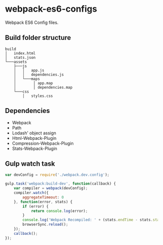 # webpack-es6-configs
Webpack ES6 Config files.

## Build folder structure
```
build
│   index.html
│   stats.json    
└───assets
    ├───js
    │   │   app.js
    │   │   dependencies.js
    │   └───maps
    │        │ app.map
    │        │ dependencies.map
    └───css
        │   styles.css
```

## Dependencies
- Webpack
- Path
- Lodash' object assign
- Html-Webpack-Plugin
- Compression-Webpack-Plugin
- Stats-Webpack-Plugin

## Gulp watch task
```js
var devConfig = require('./webpack.dev.config');

gulp.task('webpack:build-dev', function(callback) {
	var compiler = webpack(devConfig);
	compiler.watch({
		aggregateTimeout: 0
	}, function(error, stats) {
		if (error) {
			return console.log(error);
		}
		console.log('Webpack Recompiled: ' + (stats.endTime - stats.startTime) + 'ms');
		browserSync.reload();
	});
	callback();
});
```
